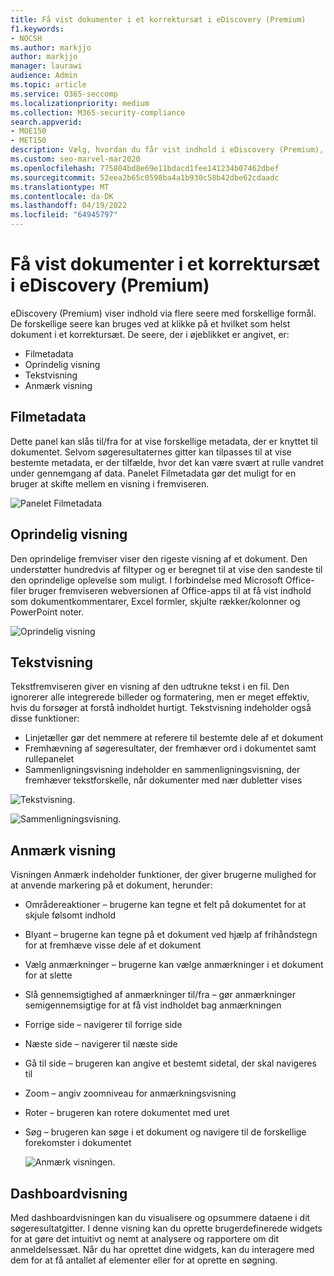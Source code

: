 ```yaml
---
title: Få vist dokumenter i et korrektursæt i eDiscovery (Premium)
f1.keywords:
- NOCSH
ms.author: markjjo
author: markjjo
manager: laurawi
audience: Admin
ms.topic: article
ms.service: O365-seccomp
ms.localizationpriority: medium
ms.collection: M365-security-compliance
search.appverid:
- MOE150
- MET150
description: Vælg, hvordan du får vist indhold i eDiscovery (Premium), f.eks. tekst, anmærk, konverteret eller oprindelig visning.
ms.custom: seo-marvel-mar2020
ms.openlocfilehash: 775804bd8e69e11bdacd1fee141234b07462dbef
ms.sourcegitcommit: 52eea2b65c0598ba4a1b930c58b42dbe62cdaadc
ms.translationtype: MT
ms.contentlocale: da-DK
ms.lasthandoff: 04/19/2022
ms.locfileid: "64945797"
---
```

# <a name="view-documents-in-a-review-set-in-ediscovery-premium"></a>Få vist dokumenter i et korrektursæt i eDiscovery (Premium)

eDiscovery (Premium) viser indhold via flere seere med forskellige formål. De forskellige seere kan bruges ved at klikke på et hvilket som helst dokument i et korrektursæt. De seere, der i øjeblikket er angivet, er:

- Filmetadata
- Oprindelig visning
- Tekstvisning
- Anmærk visning

## <a name="file-metadata"></a>Filmetadata

Dette panel kan slås til/fra for at vise forskellige metadata, der er knyttet til dokumentet. Selvom søgeresultaternes gitter kan tilpasses til at vise bestemte metadata, er der tilfælde, hvor det kan være svært at rulle vandret under gennemgang af data. Panelet Filmetadata gør det muligt for en bruger at skifte mellem en visning i fremviseren.

![Panelet Filmetadata
](../media/Reviewimage2.png)

## <a name="native-view"></a>Oprindelig visning

Den oprindelige fremviser viser den rigeste visning af et dokument. Den understøtter hundredvis af filtyper og er beregnet til at vise den sandeste til den oprindelige oplevelse som muligt. I forbindelse med Microsoft Office-filer bruger fremviseren webversionen af Office-apps til at få vist indhold som dokumentkommentarer, Excel formler, skjulte rækker/kolonner og PowerPoint noter.

![Oprindelig visning
](../media/Reviewimage3.png)

## <a name="text-view"></a>Tekstvisning

Tekstfremviseren giver en visning af den udtrukne tekst i en fil. Den ignorerer alle integrerede billeder og formatering, men er meget effektiv, hvis du forsøger at forstå indholdet hurtigt. Tekstvisning indeholder også disse funktioner:

- Linjetæller gør det nemmere at referere til bestemte dele af et dokument
- Fremhævning af søgeresultater, der fremhæver ord i dokumentet samt rullepanelet
- Sammenligningsvisning indeholder en sammenligningsvisning, der fremhæver tekstforskelle, når dokumenter med nær dubletter vises

![Tekstvisning.](../media/Reviewimage4.png)

![Sammenligningsvisning.](../media/Reviewimage5.png)

## <a name="annotate-view"></a>Anmærk visning

Visningen Anmærk indeholder funktioner, der giver brugerne mulighed for at anvende markering på et dokument, herunder:

- Områdereaktioner – brugerne kan tegne et felt på dokumentet for at skjule følsomt indhold
- Blyant – brugerne kan tegne på et dokument ved hjælp af frihåndstegn for at fremhæve visse dele af et dokument
- Vælg anmærkninger – brugerne kan vælge anmærkninger i et dokument for at slette
- Slå gennemsigtighed af anmærkninger til/fra – gør anmærkninger semigennemsigtige for at få vist indholdet bag anmærkningen
- Forrige side – navigerer til forrige side
- Næste side – navigerer til næste side
- Gå til side – brugeren kan angive et bestemt sidetal, der skal navigeres til
- Zoom – angiv zoomniveau for anmærkningsvisning
- Roter – brugeren kan rotere dokumentet med uret
- Søg – brugeren kan søge i et dokument og navigere til de forskellige forekomster i dokumentet

  ![Anmærk visningen.](../media/Reviewimage1.png)

## <a name="dashboard-view"></a>Dashboardvisning

Med dashboardvisningen kan du visualisere og opsummere dataene i dit søgeresultatgitter. I denne visning kan du oprette brugerdefinerede widgets for at gøre det intuitivt og nemt at analysere og rapportere om dit anmeldelsessæt. Når du har oprettet dine widgets, kan du interagere med dem for at få antallet af elementer eller for at oprette en søgning.
